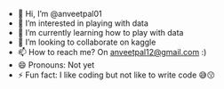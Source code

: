 - 👋 Hi, I’m @anveetpal01
- 👀 I’m interested in playing with data
- 🌱 I’m currently learning how to play with data
- 💞️ I’m looking to collaborate on kaggle
- 📫 How to reach me? On anveetpal12@gmail.com :)
- 😄 Pronouns: Not yet
- ⚡ Fun fact: I like coding but not like to write code 😅😗

<!---
anveetpal01/anveetpal01 is a ✨ special ✨ repository because its `README.md` (this file) appears on your GitHub profile.
You can click the Preview link to take a look at your changes.
--->

